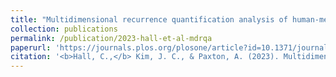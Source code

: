 ```yaml
---
title: "Multidimensional recurrence quantification analysis of human-metronome phasing"
collection: publications
permalink: /publication/2023-hall-et-al-mdrqa
paperurl: 'https://journals.plos.org/plosone/article?id=10.1371/journal.pone.0279987'
citation: '<b>Hall, C.,</b> Kim, J. C., & Paxton, A. (2023). Multidimensional recurrence quantification analysis of human-metronome phasing. <i>PLOS One</i>. <i>18</i>(2): e0279987. <u><a href="https://journals.plos.org/plosone/article?id=10.1371/journal.pone.0279987" target="_blank" style="color:#0C16A7">doi: 10.1371/journal.pone.0279987</a></u>'
---
```

